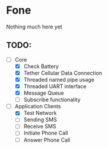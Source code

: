 # Fone

Nothing much here yet

## TODO:
- [ ] Core
  - [x] Check Battery
  - [x] Tether Cellular Data Connection
  - [x] Threaded named pipe usage
  - [x] Threaded UART interface
  - [x] Message Queue
  - [ ] Subscribe functionality
- [ ] Application Clients
  - [x] Test Network
  - [ ] Sending SMS
  - [ ] Receive SMS
  - [ ] Initiate Phone Call
  - [ ] Answer Phone Call

